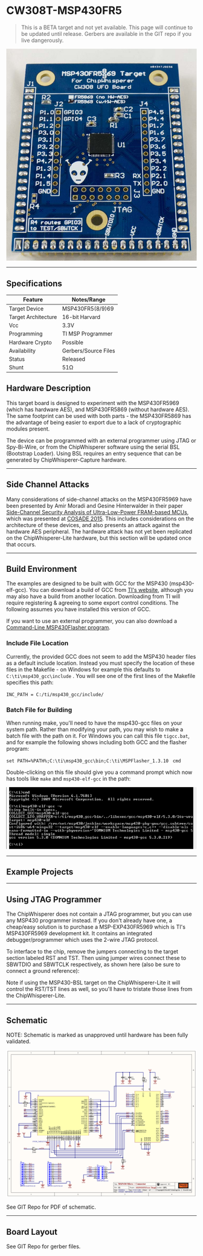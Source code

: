 # CW308T-MSP430FR5

>This is a BETA target and not yet available. This page will continue to be updated until release. Gerbers are available in the GIT repo if you live dangerously.

![](Images/Msp430fr5xxx_target.jpg)

---

## Specifications

| Feature | Notes/Range |
|---------|----------|
| Target Device | MSP430FR5(8/9)69 |
| Target Architecture | 16-bit Harvard |
| Vcc | 3.3V |
| Programming | TI MSP Programmer |
| Hardware Crypto | Possible |
| Availability | Gerbers/Source Files |
| Status | Released |
| Shunt | 51Ω |

## Hardware Description

This target board is designed to experiment with the MSP430FR5969 (which
has hardware AES), and MSP430FR5869 (without hardware AES). The same
footprint can be used with both parts - the MSP430FR5869 has the
advantage of being easier to export due to a lack of cryptographic
modules present.

The device can be programmed with an external programmer using JTAG or
Spy-Bi-Wire, or from the ChipWhisperer software using the serial BSL
(Bootstrap Loader). Using BSL requires an entry sequence that can be
generated by ChipWhisperer-Capture hardware.

---

## Side Channel Attacks

Many considerations of side-channel attacks on the MSP430FR5969 have
been presented by Amir Moradi and Gesine Hinterwalder in their paper
[Side-Channel Security Analysis of Ultra-Low-Power FRAM-based
MCUs](https://eprint.iacr.org/2015/199.pdf), which was presented at
[COSADE 2015](http://link.springer.com/chapter/10.1007%2F978-3-319-21476-4_16).
This includes considerations on the architecture of these devices, and
also presents an attack against the hardware AES peripheral. The
hardware attack has not yet been replicated on the ChipWhisperer-Lite
hardware, but this section will be updated once that occurs.

---

## Build Environment

The examples are designed to be built with GCC for the MSP430
(msp430-elf-gcc). You can download a build of GCC from [TI's
website](http://www.ti.com/tool/msp430-gcc-opensource), although you may
also have a build from another location. Downloading from TI will
require registering & agreeing to some export control conditions. The
following assumes you have installed this version of GCC.

If you want to use an external programmer, you can also download a
[Command-Line MSP430Flasher
program](http://www.ti.com/tool/msp430-flasher).

### **Include File Location**

Currently, the provided GCC does not seem to add the MSP430 header files
as a default include location. Instead you must specify the location of
these files in the Makefile - on Windows for example this defaults to
`C:\ti\msp430_gcc\include` . You will see one of the first lines of the
Makefile specifies this path:

`INC_PATH = C:/ti/msp430_gcc/include/`

### **Batch File for Building**

When running make, you'll need to have the msp430-gcc files on your
system path. Rather than modifying your path, you may wish to make a
batch file with the path on it. For Windows you can call this file
`tigcc.bat`, and for example the following shows including both GCC and
the flasher program:

`set PATH=%PATH%;C:\ti\msp430_gcc\bin;C:\ti\MSPFlasher_1.3.10`
` cmd`

Double-clicking on this file should give you a command prompt which now
has tools like `make` and `msp430-elf-gcc` in the path:

![msp430\_cmd\_make.png](Images/Msp430_cmd_make.png "msp430_cmd_make.png")

---

## Example Projects

---

## Using JTAG Programmer

The ChipWhisperer does not contain a JTAG programmer, but you can use
any MSP430 programmer instead. If you don't already have one, a
cheap/easy solution is to purchase a MSP-EXP430FR5969 which is TI's
MSP430FR5969 development kit. It contains an integrated
debugger/programmer which uses the 2-wire JTAG protocol.

To interface to the chip, remove the jumpers connecting to the target
section labeled RST and TST. Then using jumper wires connect these to
SBWTDIO and SBWTCLK respectively, as shown here (also be sure to connect
a ground reference):

Note if using the MSP430-BSL target on the ChipWhisperer-Lite it will
control the RST/TST lines as well, so you'll have to tristate those
lines from the ChipWhisperer-Lite.

---

## Schematic

NOTE: Schematic is marked as unapproved until hardware has been fully
validated.

![CW308T\_MSP430FR5xxx\_Schematic.png](Images/CW308T_MSP430FR5xxx_Schematic.png
"CW308T_MSP430FR5xxx_Schematic.png")

See GIT Repo for PDF of schematic.

---

## Board Layout

See GIT Repo for gerber files.
